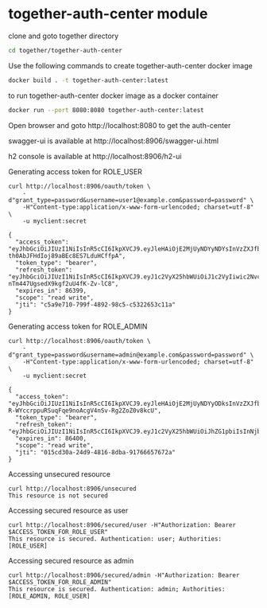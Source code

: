 # together-auth-center module

clone and goto together directory

```bash
cd together/together-auth-center
```

Use the following commands to create together-auth-center docker image
```bash
docker build . -t together-auth-center:latest
```

to run together-auth-center docker image as a docker container
```bash
docker run --port 8080:8080 together-auth-center:latest
```

Open browser and goto 
http://localhost:8080
to get the auth-center

swagger-ui is available at 
http://localhost:8906/swagger-ui.html

h2 console is available at
http://localhost:8906/h2-ui

Generating access token for ROLE_USER
```shell
curl http://localhost:8906/oauth/token \
	-d"grant_type=password&username=user1@example.com&password=password" \
	-H"Content-type:application/x-www-form-urlencoded; charset=utf-8" \
	-u myclient:secret
```
```shell
{
  "access_token": "eyJhbGciOiJIUzI1NiIsInR5cCI6IkpXVCJ9.eyJleHAiOjE2MjUyNDYyNDYsInVzZXJfbmFtZSI6InVzZXIiLCJhdXRob3JpdGllcyI6WyJST0xFX1VTRVIiXSwianRpIjoiYzVhOWU3MTAtNzk5Zi00ODkyLTk4YzUtYzUzMjI2NTNjMTFhIiwiY2xpZW50X2lkIjoibXljbGllbnQiLCJzY29wZSI6WyJyZWFkIiwid3JpdGUiXX0.nH4SoBBhcuW-th0AbJFHdIoj89aBEc8ES7LduHCffpA",
  "token_type": "bearer",
  "refresh_token": "eyJhbGciOiJIUzI1NiIsInR5cCI6IkpXVCJ9.eyJ1c2VyX25hbWUiOiJ1c2VyIiwic2NvcGUiOlsicmVhZCIsIndyaXRlIl0sImF0aSI6ImM1YTllNzEwLTc5OWYtNDg5Mi05OGM1LWM1MzIyNjUzYzExYSIsImV4cCI6MTYyNzc1MTg0NiwiYXV0aG9yaXRpZXMiOlsiUk9MRV9VU0VSIl0sImp0aSI6IjliMGZlYmNlLWUzOWUtNDZmZi05ZGFhLThlODJhNmY0YjNhZSIsImNsaWVudF9pZCI6Im15Y2xpZW50In0.WYF1FUeZGaIWc-nTm447UgsedX9kgf2uU4fK-Zv-lC8",
  "expires_in": 86399,
  "scope": "read write",
  "jti": "c5a9e710-799f-4892-98c5-c5322653c11a"
}
```

Generating access token for ROLE_ADMIN
```shell
curl http://localhost:8906/oauth/token \
	-d"grant_type=password&username=admin@example.com&password=password" \
	-H"Content-type:application/x-www-form-urlencoded; charset=utf-8" \
	-u myclient:secret
```
```shell
{
  "access_token": "eyJhbGciOiJIUzI1NiIsInR5cCI6IkpXVCJ9.eyJleHAiOjE2MjUyNDYyODksInVzZXJfbmFtZSI6ImFkbWluIiwiYXV0aG9yaXRpZXMiOlsiUk9MRV9BRE1JTiIsIlJPTEVfVVNFUiJdLCJqdGkiOiIwMTVjZDMwYS0yNGQ5LTQ4MTYtOGRiYS05MTc2NjY1NzY3MmEiLCJjbGllbnRfaWQiOiJteWNsaWVudCIsInNjb3BlIjpbInJlYWQiLCJ3cml0ZSJdfQ.T-R-WYccrppuRSuqFqe9noAcgV4nSv-Rg2ZoZ0v8kcU",
  "token_type": "bearer",
  "refresh_token": "eyJhbGciOiJIUzI1NiIsInR5cCI6IkpXVCJ9.eyJ1c2VyX25hbWUiOiJhZG1pbiIsInNjb3BlIjpbInJlYWQiLCJ3cml0ZSJdLCJhdGkiOiIwMTVjZDMwYS0yNGQ5LTQ4MTYtOGRiYS05MTc2NjY1NzY3MmEiLCJleHAiOjE2Mjc3NTE4ODksImF1dGhvcml0aWVzIjpbIlJPTEVfQURNSU4iLCJST0xFX1VTRVIiXSwianRpIjoiOWI0M2MwMDktYWNmMi00YzliLWFiMjEtMmNmZmFiY2JkMWI0IiwiY2xpZW50X2lkIjoibXljbGllbnQifQ.zuS8EkcWCY06JZjnrvxaA36hskAn5aXV_OGVP8L2prQ",
  "expires_in": 86400,
  "scope": "read write",
  "jti": "015cd30a-24d9-4816-8dba-91766657672a"
}
```

Accessing unsecured resource
```shell
curl http://localhost:8906/unsecured
This resource is not secured
```

Accessing secured resource as user
```shell
curl http://localhost:8906/secured/user -H"Authorization: Bearer $ACCESS_TOKEN_FOR_ROLE_USER"
This resource is secured. Authentication: user; Authorities: [ROLE_USER]
```

Accessing secured resource as admin
```shell
curl http://localhost:8906/secured/admin -H"Authorization: Bearer $ACCESS_TOKEN_FOR_ROLE_ADMIN"
This resource is secured. Authentication: admin; Authorities: [ROLE_ADMIN, ROLE_USER]
```
